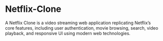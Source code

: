 # Netflix-Clone
A Netflix Clone is a video streaming web application replicating Netflix’s core features, including user authentication, movie browsing, search, video playback, and responsive UI using modern web technologies.
